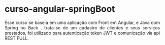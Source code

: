 # curso-angular-springBoot
<p align="justify">Esse curso se baseia em uma aplicação com Front em Angular, e Java com Spring no Back , trata-se de um cadastro de clientes e seus serviços prestados, foi 
utilizado para autenticação token JWT e comunicação via api REST FULL.</p>
